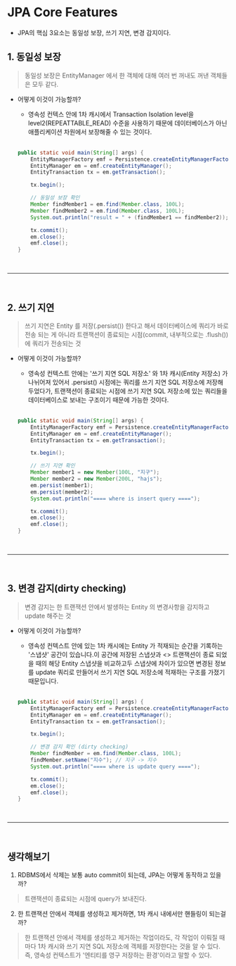 # JPA Core Features

- JPA의 핵심 3요소는 동일성 보장, 쓰기 지연, 변경 감지이다.

## 1. 동일성 보장
> 동일성 보장은 EntityManager 에서 한 객체에 대해 여러 번 꺼내도 꺼낸 객체들은 모두 같다.

- 어떻게 이것이 가능할까?
   
    - 영속성 컨텍스 안에 1차 캐시에서 Transaction Isolation level을 level2(REPEATTABLE_READ) 수준을 사용하기 때문에 데이터베이스가 아닌 애플리케이션 차원에서 보장해줄 수 있는 것이다.
    
    <br />

    ``` Java
    public static void main(String[] args) {
        EntityManagerFactory emf = Persistence.createEntityManagerFactory("hello");
        EntityManager em = emf.createEntityManager();
        EntityTransaction tx = em.getTransaction();

        tx.begin();

        // 동일성 보장 확인
        Member findMember1 = em.find(Member.class, 100L);
        Member findMember2 = em.find(Member.class, 100L);
        System.out.println("result = " + (findMember1 == findMember2)); // "result = true"

        tx.commit();
        em.close();
        emf.close();
    }
    ```

<br />
<hr />
<br />

## 2. 쓰기 지연
> 쓰기 지연은 Entity 를 저장(.persist()) 한다고 해서 데이터베이스에 쿼리가 바로 전송 되는 게 아니라 트랜잭션이 종료되는 시점(commit, 내부적으로는 .flush()) 에 쿼리가 전송되는 것

- 어떻게 이것이 가능할까?
   
    - 영속성 컨텍스트 안에는 '쓰기 지연 SQL 저장소' 와 1차 캐시(Entity 저장소) 가 나뉘어져 있어서 .persist() 시점에는 쿼리를 쓰기 지연 SQL 저장소에 저장해두었다가, 트랜잭션이 종료되는 시점에 쓰기 지연 SQL 저장소에 있는 쿼리들을 데이터베이스로 보내는 구조이기 때문에 가능한 것이다.
    
    <br />


    ```Java
    public static void main(String[] args) {
        EntityManagerFactory emf = Persistence.createEntityManagerFactory("hello");
        EntityManager em = emf.createEntityManager();
        EntityTransaction tx = em.getTransaction();

        tx.begin();

        // 쓰기 지연 확인
        Member member1 = new Member(100L, "지구");
        Member member2 = new Member(200L, "hajs");
        em.persist(member1);
        em.persist(member2);
        System.out.println("==== where is insert query ====");

        tx.commit();
        em.close();
        emf.close();
    }
    ```

<br />
<hr />
<br />

## 3. 변경 감지(dirty checking)
> 변경 감지는 한 트랜잭션 안에서 발생하는 Entity 의 변경사항을 감지하고 update 해주는 것

- 어떻게 이것이 가능할까?
   
    - 영속성 컨텍스트 안에 있는 1차 캐시에는 Entity 가 적재되는 순간을 기록하는 '스냅샷' 공간이 있습니다.이 공간에 저장된 스냅샷과 <> 트랜잭션이 종료 되었을 때의 해당 Entity 스냅샷을 비교하고두 스냅샷에 차이가 있으면 변경된 정보를 update 쿼리로 만들어서 쓰기 지연 SQL 저장소에 적재하는 구조를 가졌기 때문입니다.

    <br />


    ```Java
    public static void main(String[] args) {
        EntityManagerFactory emf = Persistence.createEntityManagerFactory("hello");
        EntityManager em = emf.createEntityManager();
        EntityTransaction tx = em.getTransaction();

        tx.begin();

        // 변경 감지 확인 (dirty checking)
        Member findMember = em.find(Member.class, 100L);
        findMember.setName("지수"); // 지구 -> 지수
        System.out.println("==== where is update query ====");

        tx.commit();
        em.close();
        emf.close();
    }
    ```


<br />
<hr />
<br />

## 생각해보기
1. RDBMS에서 삭제는 보통 auto commit이 되는데, JPA는 어떻게 동작하고 있을까?
> 트랜잭션이 종료되는 시점에 query가 보내진다.

2. 한 트랜잭션 안에서 객체를 생성하고 제거하면, 1차 캐시 내에서만 핸들링이 되는걸까?
> 한 트랜잭션 안에서 객체를 생성하고 제거하는 작업이라도, 각 작업이 이뤄질 때마다 1차 캐시와 쓰기 지연 SQL 저장소에 객체를 저장한다는 것을 알 수 있다. 즉, 영속성 컨텍스트가 '엔티티를 영구 저장하는 환경'이라고 말할 수 있다.
